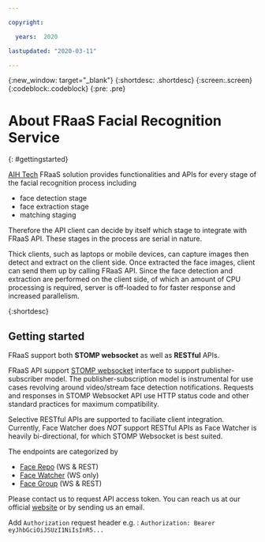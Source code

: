 ```yaml
---

copyright:

  years:  2020

lastupdated: "2020-03-11"

---
```



{:new_window: target="_blank"}
{:shortdesc: .shortdesc}
{:screen:.screen}
{:codeblock:.codeblock}
{:pre: .pre}

# About FRaaS Facial Recognition Service
{: #gettingstarted}

[AIH Tech](https://aihtech.com) FRaaS solution provides functionalities and APIs for every stage of the facial recognition process including 

- face detection stage
- face extraction stage
- matching staging

Therefore the API client can decide by itself which stage to integrate with FRaaS API. These stages in the process are serial in nature.

Thick clients, such as laptops or mobile devices, can capture images then detect and extract on the client side. Once extracted the face images, client can send them up by calling FRaaS API. Since the face detection and extraction are performed on the client side, of which an amount of CPU processing is required, server is off-loaded to for faster response and increased parallelism.

{:shortdesc}

## Getting started

FRaaS support both **STOMP websocket** as well as **RESTful** APIs.

FRaaS API support [STOMP websocket](https://stomp.github.io/index.html) interface to support publisher-subscriber model. The publisher-subscription model is instrumental for use cases revolving around video/stream face detection notifications. Requests and responses in STOMP Websocket API use HTTP status code and other standard practices for maximum compatibility. 

Selective RESTful APIs are supported to faciliate client integration. Currently, Face Watcher does *NOT* support RESTful APIs as Face Watcher is heavily bi-directional, for which STOMP Websocket is best suited.

The endpoints are categorized by 

- [Face Repo](./repo/FaceRepo.md)  (WS & REST)
- [Face Watcher](./watcher/FaceWatcher.md) (WS only)
- [Face Group](./grouping/FaceGrouping.md) (WS & REST)

Please contact us to request API access token. You can reach us at our official [website](https://aihtech.com/contact.html) or by sending us an email.

Add `Authorization` request header e.g. : `Authorization: Bearer eyJhbGciOiJSUzI1NiIsInR5...`

